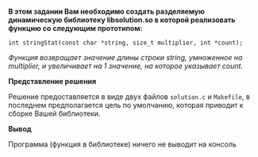 **В этом задании Вам необходимо создать разделяемую динамическую библиотеку libsolution.so в которой реализовать функцию со следующим прототипом:**

`int stringStat(const char *string, size_t multiplier, int *count);`

*Функция возвращает значение длины строки string, умноженное на multiplier, и увеличивает на 1 значение, на которое указывает count.*

**Представление решения**

Решение предоставляется в виде двух файлов `solution.c` и `Makefile`, в последнем предполагается цель по умолчанию, которая приводит к сборке Вашей библиотеки.

**Вывод**

Программа (функция в библиотеке) ничего не выводит на консоль
